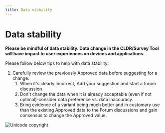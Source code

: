 ```yaml
---
title: Data stability
---
```


# Data stability

**Please be mindful of data stability. Data change in the CLDR/Survey Tool will have impact to user experiences on devices and applications.**

Please follow below tips to help with data stability:

1. Carefully review the previously Approved data before suggesting for a change.
    1. When it's clearly incorrect, Add your suggestion and start a forum discussion
    2. Don't change the data when it is already acceptable (even if not optimal)-consider data preference vs. data inaccuracy.  
    3. Bring evidence of a variant being much better and in customary use than the existing Approved data to the Forum discussions and gain consensus to change the Approved value.

![Unicode copyright](https://www.unicode.org/img/hb_notice.gif)